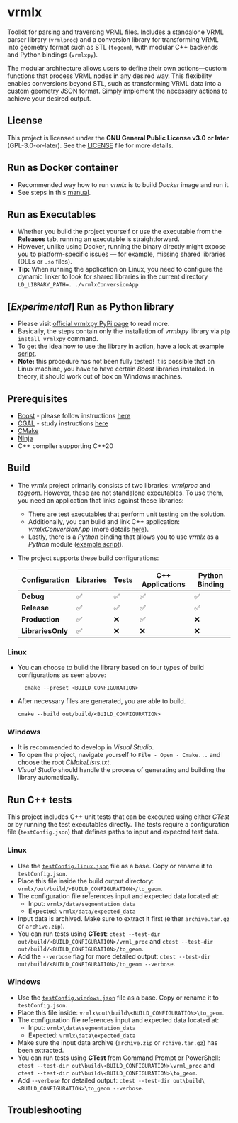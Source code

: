# vrmlx
Toolkit for parsing and traversing VRML files.
Includes a standalone VRML parser library (```vrmlproc```) and a conversion library for transforming VRML into geometry format such as STL (```togeom```), with modular C++ backends and Python bindings (```vrmlxpy```).

The modular architecture allows users to define their own actions—custom functions that process VRML nodes in any desired way. This flexibility enables conversions beyond STL, such as transforming VRML data into a custom geometry JSON format. Simply implement the necessary actions to achieve your desired output.

## License
This project is licensed under the **GNU General Public License v3.0 or later** (GPL-3.0-or-later). See the [LICENSE](LICENSE) file for more details.

## Run as Docker container
- Recommended way how to run *vrmlx* is to build *Docker* image and run it.
- See steps in this [manual](doc/docker_steps.md).

## Run as Executables
- Whether you build the project yourself or use the executable from the **Releases** tab, running an executable is straightforward.
- However, unlike using Docker, running the binary directly might expose you to platform-specific issues — for example, missing shared libraries (DLLs or `.so` files).
- **Tip:** When running the application on Linux, you need to configure the dynamic linker to look for shared libraries in the current directory  ```LD_LIBRARY_PATH=. ./vrmlxConversionApp```

## [*Experimental*] Run as Python library
- Please visit [official vrmlxpy PyPi page](https://pypi.org/project/vrmlxpy/) to read more.
- Basically, the steps contain only the installation of *vrmlxpy* library via ```pip install vrmlxpy``` command.
- To get the idea how to use the library in action, have a look at example [script](scripts/run_vrmlxpy.py).
- **Note:** this procedure has not been fully tested! It is possible that on Linux machine, you have to have certain *Boost* libraries installed. In theory, it should work out of box on Windows machines.

## Prerequisites
- [Boost](https://www.boost.org/) - please follow instructions [here](doc/boost_installation.md)
- [CGAL](https://www.cgal.org/) - study instructions [here](doc/cgal_installation.md)
- [CMake](https://cmake.org/)
- [Ninja](https://ninja-build.org/)
- C++ compiler supporting C++20

## Build

- The *vrmlx* project primarily consists of two libraries: *vrmlproc* and *togeom*. However, these are not standalone executables. To use them, you need an application that links against these libraries:
	- There are test executables that perform unit testing on the solution.
	- Additionally, you can build and link C++ application: *vrmlxConversionApp* (more details [here](doc/docker_steps.md)).
	- Lastly, there is a *Python* binding that allows you to use *vrmlx* as a *Python* module ([example script](scripts/run_vrmlxpy_from_docker.py)).

- The project supports these build configurations:

	| Configuration     | Libraries | Tests | C++ Applications | Python Binding |
	|------------------|-----------|-------|------------------|-----------------|
	| **Debug**        | ✅         | ✅     | ✅                | ✅         |
	| **Release**      | ✅         | ✅     | ✅                | ✅         |
	| **Production**   | ✅         | ❌     | ✅                | ❌         |
	| **LibrariesOnly** | ✅         | ❌     | ❌                | ❌        |


### Linux
- You can choose to build the library based on four types of build configurations as seen above:

  ```
	cmake --preset <BUILD_CONFIGURATION>
  ```
- After necessary files are generated, you are able to build.
	```
	cmake --build out/build/<BUILD_CONFIGURATION>
	```

### Windows
- It is recommended to develop in *Visual Studio*.
- To open the project, navigate yourself to ```File - Open - Cmake...``` and choose the root *CMakeLists.txt*.
- *Visual Studio* should handle the process of generating and building the library automatically.

## Run C++ tests

This project includes C++ unit tests that can be executed using either *CTest* or by running the test executables directly. The tests require a configuration file (`testConfig.json`) that defines paths to input and expected test data.

### Linux
- Use the [```testConfig.linux.json```](testConfig.linux.json) file as a base. Copy or rename it to `testConfig.json`.
- Place this file inside the build output directory:  
  ```vrmlx/out/build/<BUILD_CONFIGURATION>/to_geom```.
- The configuration file references input and expected data located at:
  - Input: `vrmlx/data/segmentation_data`
  - Expected: `vrmlx/data/expected_data`
- Input data is archived. Make sure to extract it first (either `archive.tar.gz` or `archive.zip`).
- You can run tests using **CTest**:
  ```ctest --test-dir out/build/<BUILD_CONFIGURATION>/vrml_proc``` and 
  ```ctest --test-dir out/build/<BUILD_CONFIGURATION>/to_geom```.
- Add the ```--verbose``` flag for more detailed output: ```ctest --test-dir out/build/<BUILD_CONFIGURATION>/to_geom --verbose```.

### Windows
- Use the [```testConfig.windows.json```](testConfig.windows.json) file as a base. Copy or rename it to `testConfig.json`.
- Place this file inside: ```vrmlx\out\build\<BUILD_CONFIGURATION>\to_geom```.
- The configuration file references input and expected data located at:
  - Input: `vrmlx\data\segmentation_data`
  - Expected: `vrmlx\data\expected_data`
- Make sure the input data archive (```archive.zip``` or ```rchive.tar.gz```) has been extracted.
- You can run tests using **CTest** from Command Prompt or PowerShell:
  ``` ctest --test-dir out\build\<BUILD_CONFIGURATION>\vrml_proc``` and
  ```ctest --test-dir out\build\<BUILD_CONFIGURATION>\to_geom```.
- Add ```--verbose``` for detailed output: ```ctest --test-dir out\build\<BUILD_CONFIGURATION>\to_geom --verbose```.

## Troubleshooting
